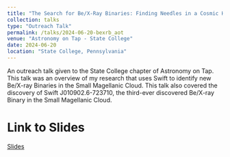 ```yaml
---
title: "The Search for Be/X-Ray Binaries: Finding Needles in a Cosmic Haystack"
collection: talks
type: "Outreach Talk"
permalink: /talks/2024-06-20-bexrb_aot
venue: "Astronomy on Tap - State College"
date: 2024-06-20
location: "State College, Pennsylvania"
---
```


An outreach talk given to the State College chapter of Astronomy on Tap. This talk was an overview of my research that uses Swift to identify new Be/X-ray Binaries in the Small Magellanic Cloud. 
This talk also covered the discovery of Swift J010902.6-723710, the third-ever discovered Be/X-ray Binary in the Small Magellanic Cloud.

Link to Slides
=====

[Slides](/files/June_24_AOT.pdf)
